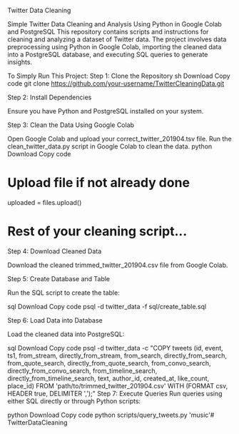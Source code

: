 Twitter Data Cleaning

Simple Twitter Data Cleaning and Analysis Using Python in Google Colab and PostgreSQL
This repository contains scripts and instructions for cleaning and analyzing a dataset of Twitter data. The project involves data preprocessing using Python in Google Colab, importing the cleaned data into a PostgreSQL database, and executing SQL queries to generate insights.

To Simply Run This Project:
Step 1: Clone the Repository
sh
Download
Copy code
git clone https://github.com/your-username/TwitterCleaningData.git

Step 2: Install Dependencies

Ensure you have Python and PostgreSQL installed on your system.

Step 3: Clean the Data Using Google Colab

Open Google Colab and upload your correct_twitter_201904.tsv file.
Run the clean_twitter_data.py script in Google Colab to clean the data.
python
Download
Copy code
# Upload file if not already done
uploaded = files.upload()

# Rest of your cleaning script...

Step 4: Download Cleaned Data

Download the cleaned trimmed_twitter_201904.csv file from Google Colab.

Step 5: Create Database and Table

Run the SQL script to create the table:

sql
Download
Copy code
psql -d twitter_data -f sql/create_table.sql

Step 6: Load Data into Database

Load the cleaned data into PostgreSQL:

sql
Download
Copy code
psql -d twitter_data -c "COPY tweets (id, event, ts1, from_stream, directly_from_stream, from_search, directly_from_search, from_quote_search, directly_from_quote_search, from_convo_search, directly_from_convo_search, from_timeline_search, directly_from_timeline_search, text, author_id, created_at, like_count, place_id) FROM 'path/to/trimmed_twitter_201904.csv' WITH (FORMAT csv, HEADER true, DELIMITER ',');"
Step 7: Execute Queries
Run queries using either SQL directly or through Python scripts:

python
Download
Copy code
python scripts/query_tweets.py 'music'# TwitterDataCleaning

